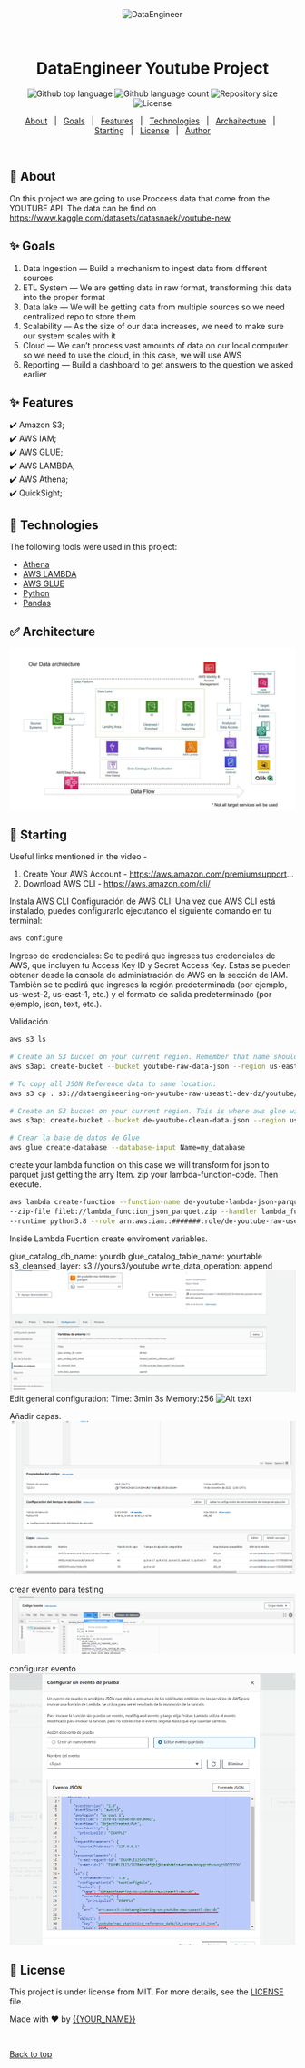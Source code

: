 <div align="center" id="top"> 
  <img src="./.github/app.gif" alt="DataEngineer" />

  &#xa0;

  <!-- <a href="https://dataengineer.netlify.app">Demo</a> -->
</div>

<h1 align="center">DataEngineer Youtube Project</h1>

<p align="center">
  <img alt="Github top language" src="https://img.shields.io/github/languages/top/{{YOUR_GITHUB_USERNAME}}/dataengineer?color=56BEB8">

  <img alt="Github language count" src="https://img.shields.io/github/languages/count/{{YOUR_GITHUB_USERNAME}}/dataengineer?color=56BEB8">

  <img alt="Repository size" src="https://img.shields.io/github/repo-size/{{YOUR_GITHUB_USERNAME}}/dataengineer?color=56BEB8">

  <img alt="License" src="https://img.shields.io/github/license/{{YOUR_GITHUB_USERNAME}}/dataengineer?color=56BEB8">

  <!-- <img alt="Github issues" src="https://img.shields.io/github/issues/{{YOUR_GITHUB_USERNAME}}/dataengineer?color=56BEB8" /> -->

  <!-- <img alt="Github forks" src="https://img.shields.io/github/forks/{{YOUR_GITHUB_USERNAME}}/dataengineer?color=56BEB8" /> -->

  <!-- <img alt="Github stars" src="https://img.shields.io/github/stars/{{YOUR_GITHUB_USERNAME}}/dataengineer?color=56BEB8" /> -->
</p>

<!-- Status -->

<!-- <h4 align="center"> 
	🚧  DataEngineer 🚀 Under construction...  🚧
</h4> 

<hr> -->

<p align="center">
  <a href="#dart-about">About</a> &#xa0; | &#xa0; 
  <a href="#sparkles-goals">Goals</a> &#xa0; | &#xa0;
  <a href="#sparkles-features">Features</a> &#xa0; | &#xa0;
  <a href="#rocket-technologies">Technologies</a> &#xa0; | &#xa0;
  <a href="#white_check_mark-requirements">Archaitecture</a> &#xa0; | &#xa0;
  <a href="#checkered_flag-starting">Starting</a> &#xa0; | &#xa0;
  <a href="#memo-license">License</a> &#xa0; | &#xa0;
  <a href="https://github.com/{{YOUR_GITHUB_USERNAME}}" target="_blank">Author</a>
</p>

<br>

## :dart: About ##

On this project we are going to use Proccess data that come from the YOUTUBE API. The data can be find on https://www.kaggle.com/datasets/datasnaek/youtube-new

## :sparkles: Goals ##
1. Data Ingestion — Build a mechanism to ingest data from different sources
2. ETL System — We are getting data in raw format, transforming this data into the proper format
3. Data lake — We will be getting data from multiple sources so we need centralized repo to store them
4. Scalability — As the size of our data increases, we need to make sure our system scales with it
5. Cloud — We can’t process vast amounts of data on our local computer so we need to use the cloud, in this case, we will use AWS
6. Reporting — Build a dashboard to get answers to the question we asked earlier


## :sparkles: Features ##

:heavy_check_mark: Amazon S3;\
:heavy_check_mark: AWS IAM;\
:heavy_check_mark: AWS GLUE;\
:heavy_check_mark: AWS LAMBDA;\
:heavy_check_mark: AWS Athena;\
:heavy_check_mark: QuickSight;


## :rocket: Technologies ##

The following tools were used in this project:

- [Athena](https://aws.amazon.com/athena)
- [AWS LAMBDA](https://aws.amazon.com/es/pm/lambda/?gclid=Cj0KCQiAr8eqBhD3ARIsAIe-buNyrpmuZMwaDYoyFRL8_JOAWqyalTWHd7XUB-oNRm8qg4XQEx_mS0YaAhY-EALw_wcB&trk=c8019b8a-d2f2-4ec8-ac50-7bdc0dbe1996&sc_channel=ps&ef_id=Cj0KCQiAr8eqBhD3ARIsAIe-buNyrpmuZMwaDYoyFRL8_JOAWqyalTWHd7XUB-oNRm8qg4XQEx_mS0YaAhY-EALw_wcB:G:s&s_kwcid=AL!4422!3!651612391322!e!!g!!aws%20lambda!19828205892!147081379877)
- [AWS GLUE](https://aws.amazon.com/glue/)
- [Python](https://www.python.org/)
- [Pandas](https://pandas.pydata.org/)

## :white_check_mark: Architecture ##

![Architecture](https://github.com/DuvanEZ/data-youtube-end-to-end/blob/master/architecture.jpeg)



## :checkered_flag: Starting ##

Useful links mentioned in the video - 
1. Create Your AWS Account - https://aws.amazon.com/premiumsupport...
2. Download AWS CLI - https://aws.amazon.com/cli/

 Instala AWS CLI
Configuración de AWS CLI: Una vez que AWS CLI está instalado, puedes configurarlo ejecutando el siguiente comando en tu terminal:

```bash
aws configure
```
Ingreso de credenciales: Se te pedirá que ingreses tus credenciales de AWS, que incluyen tu Access Key ID y Secret Access Key. Estas se pueden obtener desde la consola de administración de AWS en la sección de IAM. También se te pedirá que ingreses la región predeterminada (por ejemplo, us-west-2, us-east-1, etc.) y el formato de salida predeterminado (por ejemplo, json, text, etc.).

Validación.
```bash
aws s3 ls
```

```bash
# Create an S3 bucket on your current region. Remember that name should be rame unique.
aws s3api create-bucket --bucket youtube-raw-data-json --region us-east-1 --create-bucket-configuration LocationConstraint=us-east-1
```
```bash
# To copy all JSON Reference data to same location:
aws s3 cp . s3://dataengineering-on-youtube-raw-useast1-dev-dz/youtube/raw_statistics_reference_data/ --recursive --exclude "*" --include "*.json"
```
```bash
# Create an S3 bucket on your current region. This is where aws glue will save the data after the ETL procces.
aws s3api create-bucket --bucket de-youtube-clean-data-json --region us-east-1
```
```bash
# Crear la base de datos de Glue
aws glue create-database --database-input Name=my_database
```
create your lambda function on this case we will transform for json to parquet just getting the arry 
Item.
zip your lambda-function-code. 
Then execute.

```bash
aws lambda create-function --function-name de-youtube-lambda-json-parquet \
--zip-file fileb://lambda_function_json_parquet.zip --handler lambda_function.lambda_handler \
--runtime python3.8 --role arn:aws:iam::#######:role/de-youtube-raw-useast1-lambda-role
```
Inside Lambda Fucntion create enviroment variables.

glue_catalog_db_name:   	yourdb
glue_catalog_table_name:	yourtable
s3_cleansed_layer:      	s3://yours3/youtube
write_data_operation:   	append
![Enviroment](https://github.com/DuvanEZ/data-youtube-end-to-end/blob/master/variables%20de%20entorno.png)
Edit general configuration:
Time: 3min 3s Memory:256
![Alt text](https://github.com/DuvanEZ/data-youtube-end-to-end/blob/master/Configuraci%C3%B3ngeneral.png)

Añadir capas.
![Alt text](https://github.com/DuvanEZ/data-youtube-end-to-end/blob/master/capas.png)

crear evento para testing
![Crear Evento](https://github.com/DuvanEZ/data-youtube-end-to-end/blob/master/test%20event.png)

configurar evento
![Evento](https://github.com/DuvanEZ/data-youtube-end-to-end/blob/master/configurarevento.png)










## :memo: License ##

This project is under license from MIT. For more details, see the [LICENSE](LICENSE.md) file.


Made with :heart: by <a href="https://github.com/{{YOUR_GITHUB_USERNAME}}" target="_blank">{{YOUR_NAME}}</a>

&#xa0;

<a href="#top">Back to top</a>

